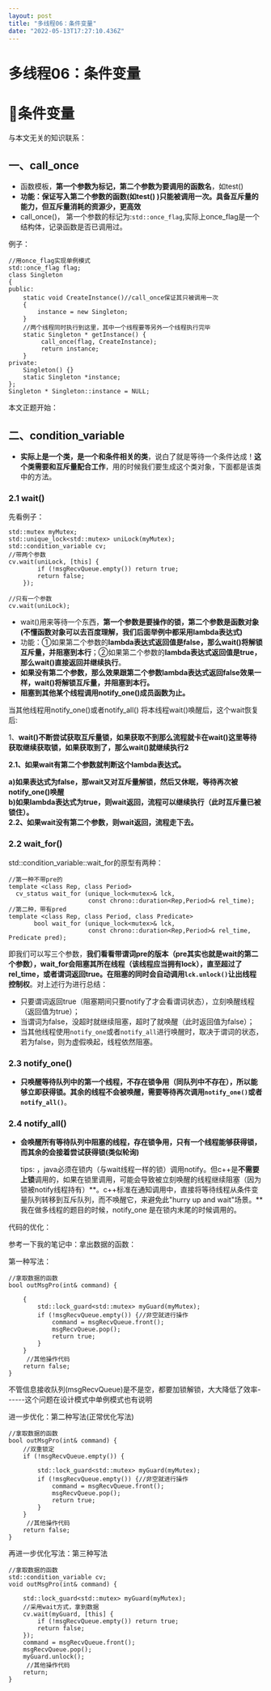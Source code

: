 ```yaml
---
layout: post
title: "多线程06：条件变量"
date: "2022-05-13T17:27:10.436Z"
---
```

多线程06：条件变量
==========

📕条件变量
======

与本文无关的知识联系：

一、call\_once
------------

*   函数模板，**第一个参数为标记，第二个参数为要调用的函数名**，如test()
*   **功能：保证写入第二个参数的函数(如test() )只能被调用一次。具备互斥量的能力，但互斥量消耗的资源少，更高效**
*   call\_once()， 第一个参数的标记为:`std::once_flag`,实际上once\_flag是一个结构体，记录函数是否已调用过。

例子：

    //用once_flag实现单例模式
    std::once_flag flag;
    class Singleton
    {
    public:
        static void CreateInstance()//call_once保证其只被调用一次
        {
            instance = new Singleton;
        }
        //两个线程同时执行到这里，其中一个线程要等另外一个线程执行完毕
    	static Singleton * getInstance() {
             call_once(flag, CreateInstance);
             return instance;
    	}
    private:
    	Singleton() {}
    	static Singleton *instance;
    };
    Singleton * Singleton::instance = NULL;
    
    

本文正题开始：

二、condition\_variable
---------------------

*   **实际上是一个类，是一个和条件相关的类**，说白了就是等待一个条件达成！**这个类需要和互斥量配合工作**，用的时候我们要生成这个类对象，下面都是该类中的方法。

### 2.1 wait()

先看例子：

    std::mutex myMutex;
    std::unique_lock<std::mutex> uniLock(myMutex);
    std::condition_variable cv;
    //带两个参数
    cv.wait(uniLock, [this] {
        	if (!msgRecvQueue.empty()) return true;
        	return false;
        });
     
    //只有一个参数
    cv.wait(uniLock);
    
    

*   wait()用来等待一个东西，**第一个参数是要操作的锁，第二个参数是函数对象(不懂函数对象可以去百度理解，我们后面举例中都采用lambda表达式)**
*   功能：①如果第二个参数的**lambda表达式返回值是false，那么wait()将解锁互斥量，并阻塞到本行**；②如果第二个参数的**lambda表达式返回值是true，那么wait()直接返回并继续执行**。
*   **如果没有第二个参数，那么效果跟第二个参数lambda表达式返回false效果一样，wait()将解锁互斥量，并阻塞到本行。**
*   **阻塞到其他某个线程调用notify\_one()成员函数为止。**

当其他线程用notify\_one()或者notify\_all() 将本线程wait()唤醒后，这个wait恢复后:

1、**wait()不断尝试获取互斥量锁，如果获取不到那么流程就卡在wait()这里等待获取继续获取锁，如果获取到了，那么wait()就继续执行2**

**2.1、如果wait有第二个参数就判断这个lambda表达式。**

**a)如果表达式为false，那wait又对互斥量解锁，然后又休眠，等待再次被notify\_one()唤醒**  
**b)如果lambda表达式为true，则wait返回，流程可以继续执行（此时互斥量已被锁住）。**  
**2.2、如果wait没有第二个参数，则wait返回，流程走下去。**

### 2.2 wait\_for()

std::condition\_variable::wait\_for的原型有两种：

    //第一种不带pre的
    template <class Rep, class Period>
      cv_status wait_for (unique_lock<mutex>& lck,
                          const chrono::duration<Rep,Period>& rel_time);
    //第二种，带有pred
    template <class Rep, class Period, class Predicate>
           bool wait_for (unique_lock<mutex>& lck,
                          const chrono::duration<Rep,Period>& rel_time, Predicate pred);
    
    

即我们可以写三个参数，**我们看看带谓词pre的版本（pre其实也就是wait的第二个参数），wait\_for会阻塞其所在线程（该线程应当拥有lock），直至超过了rel\_time，或者谓词返回true。在阻塞的同时会自动调用`lck.unlock()`让出线程控制权**。对上述行为进行总结：

*   只要谓词返回true（阻塞期间只要notify了才会看谓词状态），立刻唤醒线程（返回值为true）；
*   当谓词为false，没超时就继续阻塞，超时了就唤醒（此时返回值为false）；
*   当其他线程使用`notify_one`或者`notify_all`进行唤醒时，取决于谓词的状态，若为false，则为虚假唤起，线程依然阻塞。

### 2.3 notify\_one()

*   **只唤醒等待队列中的第一个线程，不存在锁争用（同队列中不存在），所以能够立即获得锁。其余的线程不会被唤醒，需要等待再次调用`notify_one()`或者`notify_all()`**。

### 2.4 notify\_all()

*   **会唤醒所有等待队列中阻塞的线程，存在锁争用，只有一个线程能够获得锁，而其余的会接着尝试获得锁(类似轮询)**
    
    tips: ，java必须在锁内（与wait线程一样的锁）调用notify。但c++是**不需要上锁**调用的，如果在锁里调用，可能会导致被立刻唤醒的线程继续阻塞（因为锁被notify线程持有）**。c++标准在通知调用中，直接将等待线程从条件变量队列转移到互斥队列，而不唤醒它，来避免此"hurry up and wait"场景。**我在做多线程的题目的时候，notify\_one 是在锁内末尾的时候调用的。
    

代码的优化：

参考一下我的笔记中：拿出数据的函数：

第一种写法：

    //拿取数据的函数
    bool outMsgPro(int& command) {
        
        {
    		std::lock_guard<std::mutex> myGuard(myMutex);
    		if (!msgRecvQueue.empty()) {//非空就进行操作
    			command = msgRecvQueue.front();
    			msgRecvQueue.pop();
    			return true;
    		}
        }
         //其他操作代码
    	return false;
    }
    

不管信息接收队列(msgRecvQueue)是不是空，都要加锁解锁，大大降低了效率------这个问题在设计模式中单例模式也有说明

进一步优化：第二种写法(正常优化写法)

    //拿取数据的函数
    bool outMsgPro(int& command) {
        //双重锁定
        if (!msgRecvQueue.empty()) {
            
            std::lock_guard<std::mutex> myGuard(myMutex);
    		if (!msgRecvQueue.empty()) {//非空就进行操作
    			command = msgRecvQueue.front();
    			msgRecvQueue.pop();
    			return true;
    		}       
        }	
         //其他操作代码
    	return false;
    }
    

再进一步优化写法：第三种写法

    //拿取数据的函数
    std::condition_variable cv;
    void outMsgPro(int& command) {
        
        std::lock_guard<std::mutex> myGuard(myMutex);
        //采用wait方式，拿到数据
        cv.wait(myGuard, [this] {
            if (!msgRecvQueue.empty()) return true;
            return false;
        });
        command = msgRecvQueue.front();
        msgRecvQueue.pop();
        myGuard.unlock();
         //其他操作代码
        return;
    }